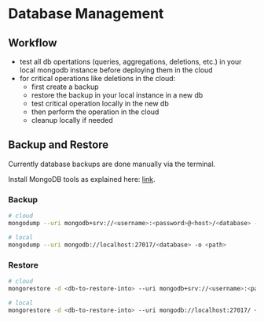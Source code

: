 # Database Management

## Workflow

- test all db opertations (queries, aggregations, deletions, etc.) in your local mongodb instance before deploying them in the cloud
- for critical operations like deletions in the cloud:
  - first create a backup
  - restore the backup in your local instance in a new db
  - test critical operation locally in the new db
  - then perform the operation in the cloud
  - cleanup locally if needed

## Backup and Restore

Currently database backups are done manually via the terminal.

Install MongoDB tools as explained here: [link](https://www.mongodb.com/docs/database-tools/installation/installation-macos/).

### Backup

```bash
# cloud
mongodump --uri mongodb+srv://<username>:<password>@<host>/<database> -o <path>

# local
mongodump --uri mongodb://localhost:27017/<database> -o <path>
```

### Restore

```bash
# cloud
mongorestore -d <db-to-restore-into> --uri mongodb+srv://<username>:<password>@<host>/<database> <path>

# local
mongorestore -d <db-to-restore-into> --uri mongodb://localhost:27017/ <path-to-backup>
```
